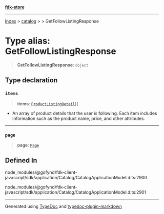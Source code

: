 [**fdk-store**](../../../README.md)
***

[Index](../../../API.md) > [catalog](../../README.md) > [<internal>](../README.md) > GetFollowListingResponse

# Type alias: GetFollowListingResponse

> **GetFollowListingResponse**: `object`

## Type declaration

### `items`

> **items**: [`ProductListingDetail`](type-alias.ProductListingDetail.md)[]

- An array of product details that
the user is following. Each item includes information such as the product
name, price, and other attributes.

***

### `page`

> **page**: [`Page`](../../../brands/internal_/type-aliases/type-alias.Page.md)

## Defined In

node\_modules/@gofynd/fdk-client-javascript/sdk/application/Catalog/CatalogApplicationModel.d.ts:2900

node\_modules/@gofynd/fdk-client-javascript/sdk/application/Catalog/CatalogApplicationModel.d.ts:2901

***
Generated using [TypeDoc](https://typedoc.org/) and [typedoc-plugin-markdown](https://www.npmjs.com/package/typedoc-plugin-markdown)
